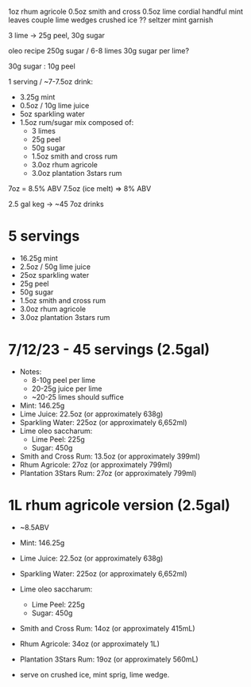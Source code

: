 1oz rhum agricole
0.5oz smith and cross
0.5oz lime cordial
handful mint leaves
couple lime wedges
crushed ice
?? seltzer
mint garnish


3 lime -> 25g peel, 30g sugar



oleo recipe
250g sugar / 6-8 limes
30g sugar per lime?


30g sugar : 10g peel





1 serving / ~7-7.5oz drink:
- 3.25g mint
- 0.5oz / 10g lime juice
- 5oz sparkling water
- 1.5oz rum/sugar mix composed of:
  - 3 limes
  - 25g peel
  - 50g sugar
  - 1.5oz smith and cross rum
  - 3.0oz rhum agricole
  - 3.0oz plantation 3stars rum

7oz = 8.5% ABV
7.5oz (ice melt) => 8% ABV



2.5 gal keg -> ~45 7oz drinks

# 5 servings
- 16.25g mint
- 2.5oz / 50g lime juice
- 25oz sparkling water
- 25g peel
- 50g sugar
- 1.5oz smith and cross rum
- 3.0oz rhum agricole
- 3.0oz plantation 3stars rum



# 7/12/23 - 45 servings (2.5gal)
- Notes:
  - 8-10g peel per lime
  - 20-25g juice per lime
  - ~20-25 limes should suffice
- Mint: 146.25g
- Lime Juice: 22.5oz (or approximately 638g)
- Sparkling Water: 225oz (or approximately 6,652ml)
- Lime oleo saccharum:
  - Lime Peel: 225g
  - Sugar: 450g
- Smith and Cross Rum: 13.5oz (or approximately 399ml)
- Rhum Agricole: 27oz (or approximately 799ml)
- Plantation 3Stars Rum: 27oz (or approximately 799ml)

# 1L rhum agricole version (2.5gal)
- ~8.5ABV
- Mint: 146.25g
- Lime Juice: 22.5oz (or approximately 638g)
- Sparkling Water: 225oz (or approximately 6,652ml)
- Lime oleo saccharum:
  - Lime Peel: 225g
  - Sugar: 450g
- Smith and Cross Rum: 14oz (or approximately 415mL)
- Rhum Agricole: 34oz (or approximately 1L)
- Plantation 3Stars Rum: 19oz (or approximately 560mL)

- serve on crushed ice, mint sprig, lime wedge.
